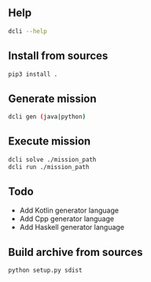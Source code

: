 ## Help
```bash
dcli --help
```

## Install from sources
```bash
pip3 install .
```

## Generate mission
```bash
dcli gen (java|python)
```
## Execute mission
```bash
dcli solve ./mission_path
dcli run ./mission_path
```

## Todo
* Add Kotlin generator language
* Add Cpp generator language
* Add Haskell generator language


## Build archive from sources
```bash
python setup.py sdist
```


